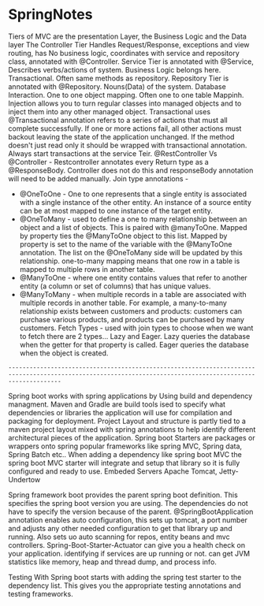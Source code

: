 # SpringNotes
Tiers of MVC are the presentation Layer, the Business Logic and the Data layer
The Controller Tier Handles Request/Response, exceptions and view routing, has No business logic, coordinates with service and repository class, annotated with @Controller.
Service Tier is annotated with @Service, Describes verbs/actions of system. Business Logic belongs here. Transactional. Often same methods as repository.
Repository Tier is annotated with @Repository. Nouns(Data) of the system. Database Interaction. One to one object mapping. Often one to one table Mappinh.
Injection allows you to turn regular classes into managed objects and to inject them into any other managed object. 
Transactional uses @Transactional annotation refers to a series of actions that must all complete successfully. If one or more actions fail, all other actions must backout leaving the state of the application unchanged. If the method doesn't just read only it should be wrapped with transactional annotation. Always start transactions at the service Teir.
@RestController Vs @Controller - Restcontroller annotates every Return type as a @ResponseBody. Controller does not do this and responseBody annotation will need to be added manually.
Join type annotations -
* @OneToOne - One to one represents that a single entity is associated with a single instance of the other entity. An instance of a source entity can be at most mapped to one instance of the target entity.
* @OneToMany - used to define a one to many relationship between an object and a list of objects. This is paired with @manyToOne. Mapped by property ties the @ManyToOne object to this list. Mapped by property is set to the name of the variable with the @ManyToOne annotation. The list on the @OneToMany side will be updated by this relationship. one-to-many mapping means that one row in a table is mapped to multiple rows in another table.
* @ManyToOne - where one entity contains values that refer to another entity (a column or set of columns) that has unique values.
* @ManyToMany - when multiple records in a table are associated with multiple records in another table. For example, a many-to-many relationship exists between customers and products: customers can purchase various products, and products can be purchased by many customers.
Fetch Types - used with join types to choose when we want to fetch there are 2 types... Lazy and Eager. Lazy queries the database when the getter for that property is called. Eager queries the database when the object is created.
```
-----------------------------------------------------------------------------------------------------------------------------------------------------------
```
Spring boot works with spring applications by
Using build and dependency managment. Maven and Gradle are build tools ised to specify what dependencies or libraries the application will use for compilation and packaging for deployment. 
Project Layout and structure is partly tied to a maven project layout mixed with spring annotations to help identify different architectural pieces of the application.
Spring boot Starters are packages or wrappers onto spring popular frameworks like spring MVC, Spring data, Spring Batch etc.. When adding a dependency like spring boot MVC the spring boot MVC starter will integrate and setup that library so it is fully configured and ready to use.
Embeded Servers Apache Tomcat, Jetty-Undertow


Spring framework boot provides the parent spring boot definition. This specifies the spring boot version you are using. The dependencies do not have to specify the version because of the parent. 
@SpringBootApplication annotation enables auto configuration, this sets up tomcat, a port number and adjusts any other needed configuration to get that library up and running. Also sets uo auto scanning for repos, entity beans and mvc controllers.
Spring-Boot-Starter-Actuator can give you a health check on your application. identifying if services are up running or not. can get JVM statistics like memory, heap and thread dump, and process info.


Testing With Spring boot starts with adding the spring test starter to the dependency list. This gives you the appropriate testing annotations and testing frameworks.
